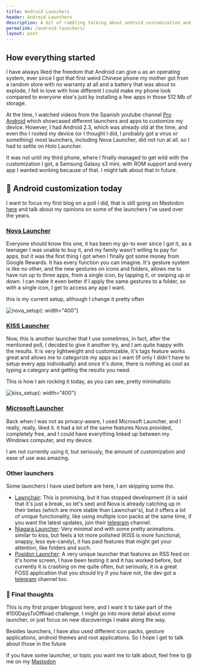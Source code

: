 ```yaml
---
title: Android Launchers
header: Android Launchers
description: A bit of rambling talking about android customization and my favorite launchers
permalink: /android-launchers/
layout: post
---
```


##  How everything started

I have always liked the freedom that Android can give u as an operating system, ever since I got that first weird Chinese phone my mother got from a random store with no warranty at all and a battery that was about to explode, I fell in love with how different I could make my phone look compared to everyone else's just by installing a few apps in those 512 Mb of storage.

At the time, I watched videos from the Spanish youtube channel [Pro Android](https://www.youtube.com/user/AndroideReview) which showcased different launchers and apps to customize my device.
However, I had Android 2.3, which was already old at the time, and even tho I rooted my device (or I thought I did, I probably got a virus or something) most launchers, including Nova Launcher, did not run at all. so I had to settle on Holo Launcher.

It was not until my third phone, where I finally managed to get wild with the customization I got, a Samsung Galaxy s3 mini, with ROM support and every app I wanted working because of that. I might talk about that in future.

## 📱 Android customization today
I want to focus my first blog on a poll I did, that is still going on Mastodon [here](https://fosstodon.org/@joeligj12/105670230157355847) and talk about my opinions on some of the launchers I've used over the years.

### [Nova Launcher](https://novalauncher.com/)

Everyone should know this one, it has been my go-to ever since I got it, as a teenager I was unable to buy it, and my family wasn't willing to pay for apps, but it was the first thing I got when I finally got some money from Google Rewards.
It has every function you can imagine. It's gesture system is like no other, and the new gestures on icons and folders, allows me to have run up to three apps, from a single icon, by tapping it, or swiping up or down. I can make it even better if I apply the same gestures to a folder, so with a single icon, I get to access any app I want.

this is my current setup, although I change it pretty often

![nova_setup](https://raw.githubusercontent.com/joelchrono12/jekyll-site-test.css/main/assets/_images/blogs/2020-02-05/nova_setup.png){: width="400"}

### [KISS Launcher](https://kisslauncher.com/)

Now, this is another launcher that I use sometimes, in fact, after the mentioned poll, I decided to give it another try, and I am quite happy with the results. It is very lightweight and customizable, it's tags feature works great and allows me to categorize my apps as I want (If only I didn't have to setup every app individually) and once it's done, there is nothing as cool as typing a category and getting the results you need.

This is how I am rocking it today, as you can see, pretty minimalistic

![kiss_setup](https://raw.githubusercontent.com/joelchrono12/jekyll-site-test.css/main/assets/_images/blogs/2020-02-05/kiss_setup.png){: width="400"}

### [Microsoft Launcher](https://www.microsoft.com/en-us/launcher)

Back when I was not as privacy-aware, I used Microsoft Launcher, and I really, really, liked it. it had a lot of the same features Nova provided, completely free, and I could have everything linked up between my Windows computer, and my device. 

I am not currently using it, but seriously, the amount of customization and ease of use was amazing.

### Other launchers

Some launchers I have used before are here, I am skipping some tho.

* [Lawnchair](https://lawnchair.app/): This is promising, but it has stopped development (it is said that it's just a break, so let's see) and Nova is already catching up in their betas (which are more stable than Lawnchair's), but it offers a lot of unique functionality, like using multiple icon packs at the same time, if you want the latest updates, join their [telegram](https://t.me/lawnchairchannel) channel.
* [Niagara Launcher](https://niagaralauncher.app/): Very minimal and with some pretty animations. similar to kiss, but feels a lot more polished (KISS is more functional, snappy, less eye-candy), it has paid features that might get your attention, like folders and such.
* [Posidon Launcher](https://posidon.io/launcher): A very unique launcher that features an RSS feed on it's home screen, I have been testing it and it has worked before, but currently it is crashing on me quite often, but seriously, it is a great FOSS application that you should try if you have not, the dev got a [telegram](https://t.me/posidonnews) channel too. 

### 💭 Final thoughts

This is my first proper blogpost here, and I want it to take part of the #100DaysToOffload challenge. I might go into more detail about some launcher, or just focus on new discoverings I make along the way.

Besides launchers, I have also used different icon packs, gesture applications, android themes and root applications. So I hope I get to talk about those in the future

If you have some launcher, or topic you want me to talk about, feel free to @ me on my [Mastodon](https://fosstodon.org/@joeligj12)













